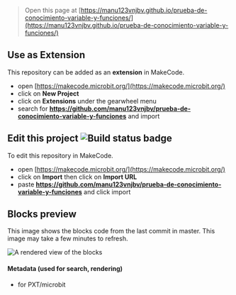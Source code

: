 
> Open this page at [https://manu123vnjbv.github.io/prueba-de-conocimiento-variable-y-funciones/](https://manu123vnjbv.github.io/prueba-de-conocimiento-variable-y-funciones/)

## Use as Extension

This repository can be added as an **extension** in MakeCode.

* open [https://makecode.microbit.org/](https://makecode.microbit.org/)
* click on **New Project**
* click on **Extensions** under the gearwheel menu
* search for **https://github.com/manu123vnjbv/prueba-de-conocimiento-variable-y-funciones** and import

## Edit this project ![Build status badge](https://github.com/manu123vnjbv/prueba-de-conocimiento-variable-y-funciones/workflows/MakeCode/badge.svg)

To edit this repository in MakeCode.

* open [https://makecode.microbit.org/](https://makecode.microbit.org/)
* click on **Import** then click on **Import URL**
* paste **https://github.com/manu123vnjbv/prueba-de-conocimiento-variable-y-funciones** and click import

## Blocks preview

This image shows the blocks code from the last commit in master.
This image may take a few minutes to refresh.

![A rendered view of the blocks](https://github.com/manu123vnjbv/prueba-de-conocimiento-variable-y-funciones/raw/master/.github/makecode/blocks.png)

#### Metadata (used for search, rendering)

* for PXT/microbit
<script src="https://makecode.com/gh-pages-embed.js"></script><script>makeCodeRender("{{ site.makecode.home_url }}", "{{ site.github.owner_name }}/{{ site.github.repository_name }}");</script>
